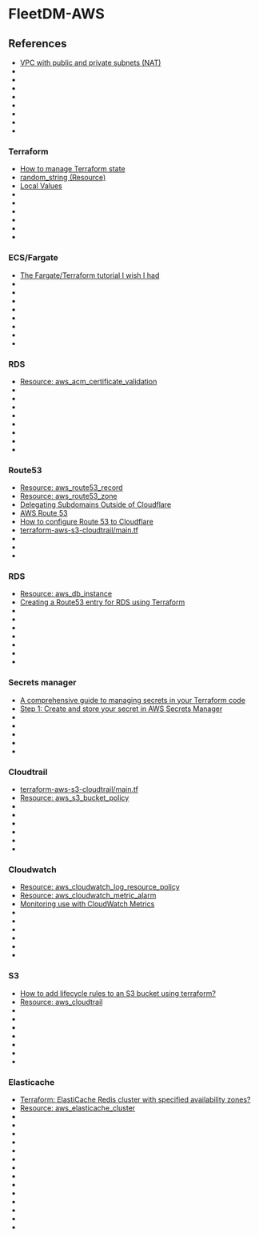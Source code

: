 # FleetDM-AWS

## References
* [VPC with public and private subnets (NAT)](https://docs.aws.amazon.com/vpc/latest/userguide/VPC_Scenario2.html)
* []()
* []()
* []()
* []()
* []()
* []() 
* []()
* []()

### Terraform
* [How to manage Terraform state](https://blog.gruntwork.io/how-to-manage-terraform-state-28f5697e68fa)
* [random_string (Resource)](https://registry.terraform.io/providers/hashicorp/random/latest/docs/resources/string)
* [Local Values](https://www.terraform.io/docs/language/values/locals.html)
* []()
* []()
* []()
* []() 
* []()
* []()

### ECS/Fargate
* [The Fargate/Terraform tutorial I wish I had](https://section411.com/2019/07/hello-world/)
* []()
* []()
* []()
* []()
* []()
* []() 
* []()
* []()

### RDS
* [Resource: aws_acm_certificate_validation](https://registry.terraform.io/providers/hashicorp/aws/latest/docs/resources/acm_certificate_validation)
* []()
* []()
* []()
* []()
* []()
* []() 
* []()
* []()

### Route53
* [Resource: aws_route53_record](https://registry.terraform.io/providers/hashicorp/aws/latest/docs/resources/route53_record)
* [Resource: aws_route53_zone](https://registry.terraform.io/providers/hashicorp/aws/latest/docs/resources/route53_zone)
* [Delegating Subdomains Outside of Cloudflare](https://support.cloudflare.com/hc/en-us/articles/360021357131-Delegating-Subdomains-Outside-of-Cloudflare)
* [AWS Route 53](https://medium.com/@goyalsaurabh66/aws-route-53-73eb5e0a676f)
* [How to configure Route 53 to Cloudflare](https://blog.eq8.eu/article/aws-route-53-cloudflare.html)
* [terraform-aws-s3-cloudtrail/main.tf](https://github.com/tmknom/terraform-aws-s3-cloudtrail/blob/master/main.tf)
* []() 
* []()
* []()

### RDS
* [Resource: aws_db_instance](https://registry.terraform.io/providers/hashicorp/aws/latest/docs/resources/db_instance)
* [Creating a Route53 entry for RDS using Terraform](https://stackoverflow.com/questions/39855872/creating-a-route53-entry-for-rds-using-terraform)
* []()
* []()
* []()
* []()
* []() 
* []()
* []()

### Secrets manager
* [A comprehensive guide to managing secrets in your Terraform code](https://blog.gruntwork.io/a-comprehensive-guide-to-managing-secrets-in-your-terraform-code-1d586955ace1#bebe)
* [Step 1: Create and store your secret in AWS Secrets Manager](https://docs.aws.amazon.com/secretsmanager/latest/userguide/tutorials_basic.html)
* []()
* []()
* []() 
* []()
* []()

### Cloudtrail
* [terraform-aws-s3-cloudtrail/main.tf](https://github.com/tmknom/terraform-aws-s3-cloudtrail/blob/master/main.tf)
* [Resource: aws_s3_bucket_policy](https://registry.terraform.io/providers/hashicorp/aws/latest/docs/resources/s3_bucket_policy)
* []()
* []()
* []()
* []() 
* []()
* []()

### Cloudwatch
* [Resource: aws_cloudwatch_log_resource_policy](https://registry.terraform.io/providers/hashicorp/aws/latest/docs/resources/cloudwatch_log_resource_policy)
* [Resource: aws_cloudwatch_metric_alarm](https://registry.terraform.io/providers/hashicorp/aws/latest/docs/resources/cloudwatch_metric_alarm)
* [Monitoring use with CloudWatch Metrics](https://docs.aws.amazon.com/AmazonElastiCache/latest/red-ug/CacheMetrics.html)
* []()
* []()
* []()
* []() 
* []()
* []()

### S3 
* [How to add lifecycle rules to an S3 bucket using terraform?](https://stackoverflow.com/questions/55373524/how-to-add-lifecycle-rules-to-an-s3-bucket-using-terraform)
* [Resource: aws_cloudtrail](https://registry.terraform.io/providers/hashicorp/aws/latest/docs/resources/cloudtrail)
* []()
* []()
* []()
* []()
* []() 
* []()
* []()

### Elasticache
* [Terraform: ElastiCache Redis cluster with specified availability zones?](https://stackoverflow.com/questions/59194562/terraform-elasticache-redis-cluster-with-specified-availability-zones)
* [Resource: aws_elasticache_cluster](https://registry.terraform.io/providers/hashicorp/aws/latest/docs/resources/elasticache_cluster#subnet_group_name)
* []()
* []()
* []()
* []()
* []()
* []() 
* []()
* []()
* []()
* []()
* []()
* []()
* []()
* []()